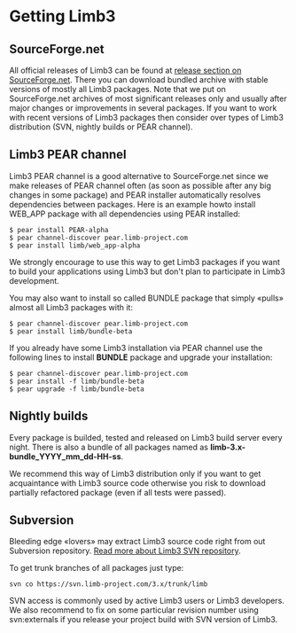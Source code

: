 # Getting Limb3
## SourceForge.net
All official releases of Limb3 can be found at [release section on SourceForge.net](http://sourceforge.net/projects/limb/files/). There you can download bundled archive with stable versions of mostly all Limb3 packages. Note that we put on SourceForge.net archives of most significant releases only and usually after major changes or improvements in several packages. If you want to work with recent versions of Limb3 packages then consider over types of Limb3 distribution (SVN, nightly builds or PEAR channel).

## Limb3 PEAR channel
Limb3 PEAR channel is a good alternative to SourceForge.net since we make releases of PEAR channel often (as soon as possible after any big changes in some package) and PEAR installer automatically resolves dependencies between packages. Here is an example howto install WEB_APP package with all dependencies using PEAR installed:

    $ pear install PEAR-alpha 
    $ pear channel-discover pear.limb-project.com
    $ pear install limb/web_app-alpha 

We strongly encourage to use this way to get Limb3 packages if you want to build your applications using Limb3 but don't plan to participate in Limb3 development.

You may also want to install so called BUNDLE package that simply «pulls» almost all Limb3 packages with it:

    $ pear channel-discover pear.limb-project.com
    $ pear install limb/bundle-beta

If you already have some Limb3 installation via PEAR channel use the following lines to install **BUNDLE** package and upgrade your installation:

    $ pear channel-discover pear.limb-project.com
    $ pear install -f limb/bundle-beta
    $ pear upgrade -f limb/bundle-beta

## Nightly builds
Every package is builded, tested and released on Limb3 build server every night. There is also a bundle of all packages named as **limb-3.x-bundle_YYYY_mm_dd-HH-ss**.

We recommend this way of Limb3 distribution only if you want to get acquaintance with Limb3 source code otherwise you risk to download partially refactored package (even if all tests were passed).

## Subversion
Bleeding edge «lovers» may extract Limb3 source code right from out Subversion repository. [Read more about Limb3 SVN repository](./svn.md).

To get trunk branches of all packages just type:

    svn co https://svn.limb-project.com/3.x/trunk/limb

SVN access is commonly used by active Limb3 users or Limb3 developers. We also recommend to fix on some particular revision number using svn:externals if you release your project build with SVN version of Limb3.
